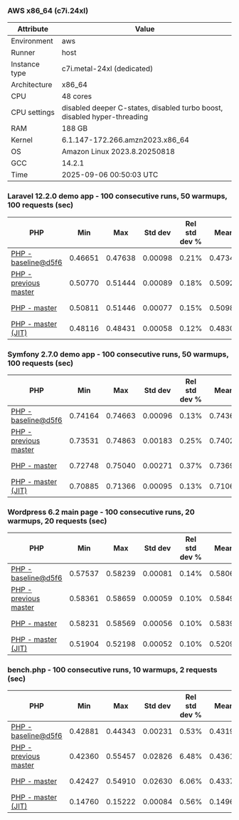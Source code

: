 ### AWS x86_64 (c7i.24xl)

|  Attribute    |     Value      |
|---------------|----------------|
| Environment   |aws|
| Runner        |host|
| Instance type |c7i.metal-24xl (dedicated)|
| Architecture  |x86_64
| CPU           |48 cores|
| CPU settings  |disabled deeper C-states, disabled turbo boost, disabled hyper-threading|
| RAM           |188 GB|
| Kernel        |6.1.147-172.266.amzn2023.x86_64|
| OS            |Amazon Linux 2023.8.20250818|
| GCC           |14.2.1|
| Time          |2025-09-06 00:50:03 UTC|

### Laravel 12.2.0 demo app - 100 consecutive runs, 50 warmups, 100 requests (sec)

|     PHP     |     Min     |     Max     |    Std dev   | Rel std dev % |  Mean  | Mean diff % |   Median   | Median diff % |   Skew  | P-value |  Instr count  |     Memory    |
|-------------|-------------|-------------|--------------|---------------|--------|-------------|------------|---------------|---------|---------|---------------|---------------|
|[PHP - baseline@d5f6](https://github.com/php/php-src/commit/d5f6e56610)|0.46651|0.47638|0.00098|0.21%|0.47344|0.00%|0.47345|0.00%|-3.097|0.999|181238072|43.16 MB|
|[PHP - previous master](https://github.com/php/php-src/commit/01ae278c47)|0.50770|0.51444|0.00089|0.18%|0.50922|7.56%|0.50909|7.53%|2.230|0.000|187314743|44.54 MB|
|[PHP - master](https://github.com/php/php-src/commit/366a5a2b37)|0.50811|0.51446|0.00077|0.15%|0.50985|7.69%|0.50986|7.69%|2.000|0.000|187312058|44.54 MB|
|[PHP - master (JIT)](https://github.com/php/php-src/commit/366a5a2b37)|0.48116|0.48431|0.00058|0.12%|0.48309|2.04%|0.48307|2.03%|-0.515|0.000|155994145|54.39 MB|

### Symfony 2.7.0 demo app - 100 consecutive runs, 50 warmups, 100 requests (sec)

|     PHP     |     Min     |     Max     |    Std dev   | Rel std dev % |  Mean  | Mean diff % |   Median   | Median diff % |   Skew  | P-value |  Instr count  |     Memory    |
|-------------|-------------|-------------|--------------|---------------|--------|-------------|------------|---------------|---------|---------|---------------|---------------|
|[PHP - baseline@d5f6](https://github.com/php/php-src/commit/d5f6e56610)|0.74164|0.74663|0.00096|0.13%|0.74364|0.00%|0.74349|0.00%|0.570|0.999|291542832|39.78 MB|
|[PHP - previous master](https://github.com/php/php-src/commit/01ae278c47)|0.73531|0.74863|0.00183|0.25%|0.74024|-0.46%|0.74003|-0.46%|2.221|0.000|287262465|40.48 MB|
|[PHP - master](https://github.com/php/php-src/commit/366a5a2b37)|0.72748|0.75040|0.00271|0.37%|0.73699|-0.89%|0.73645|-0.95%|2.089|0.000|287263066|40.48 MB|
|[PHP - master (JIT)](https://github.com/php/php-src/commit/366a5a2b37)|0.70885|0.71366|0.00095|0.13%|0.71067|-4.43%|0.71052|-4.43%|1.004|0.000|267615965|47.55 MB|

### Wordpress 6.2 main page - 100 consecutive runs, 20 warmups, 20 requests (sec)

|     PHP     |     Min     |     Max     |    Std dev   | Rel std dev % |  Mean  | Mean diff % |   Median   | Median diff % |   Skew  | P-value |  Instr count  |     Memory    |
|-------------|-------------|-------------|--------------|---------------|--------|-------------|------------|---------------|---------|---------|---------------|---------------|
|[PHP - baseline@d5f6](https://github.com/php/php-src/commit/d5f6e56610)|0.57537|0.58239|0.00081|0.14%|0.58062|0.00%|0.58062|0.00%|-2.770|0.999|1123004512|43.43 MB|
|[PHP - previous master](https://github.com/php/php-src/commit/01ae278c47)|0.58361|0.58659|0.00059|0.10%|0.58498|0.75%|0.58489|0.74%|0.178|0.000|1120663229|43.87 MB|
|[PHP - master](https://github.com/php/php-src/commit/366a5a2b37)|0.58231|0.58569|0.00056|0.10%|0.58391|0.57%|0.58387|0.56%|-0.020|0.000|1120666221|43.87 MB|
|[PHP - master (JIT)](https://github.com/php/php-src/commit/366a5a2b37)|0.51904|0.52198|0.00052|0.10%|0.52094|-10.28%|0.52095|-10.28%|-0.468|0.000|867025579|61.46 MB|

### bench.php - 100 consecutive runs, 10 warmups, 2 requests (sec)

|     PHP     |     Min     |     Max     |    Std dev   | Rel std dev % |  Mean  | Mean diff % |   Median   | Median diff % |   Skew  | P-value |  Instr count  |     Memory    |
|-------------|-------------|-------------|--------------|---------------|--------|-------------|------------|---------------|---------|---------|---------------|---------------|
|[PHP - baseline@d5f6](https://github.com/php/php-src/commit/d5f6e56610)|0.42881|0.44343|0.00231|0.53%|0.43192|0.00%|0.43149|0.00%|2.503|0.999|2020733114|26.37 MB|
|[PHP - previous master](https://github.com/php/php-src/commit/01ae278c47)|0.42360|0.55457|0.02826|6.48%|0.43612|0.97%|0.42862|-0.67%|3.686|0.000|2020744521|27.00 MB|
|[PHP - master](https://github.com/php/php-src/commit/366a5a2b37)|0.42427|0.54910|0.02630|6.06%|0.43370|0.41%|0.42705|-1.03%|3.762|0.000|2020744564|27.00 MB|
|[PHP - master (JIT)](https://github.com/php/php-src/commit/366a5a2b37)|0.14760|0.15222|0.00084|0.56%|0.14960|-65.36%|0.14958|-65.33%|0.361|0.000|536712500|28.01 MB|
